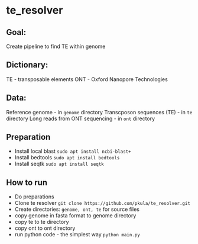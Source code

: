 # te_resolver

## Goal:
Create pipeline to find TE within genome

## Dictionary:
TE - transposable elements
ONT - Oxford Nanopore Technologies

## Data:
Reference genome - in `genome` directory
Transcposon sequences (TE) - in `te` directory
Long reads from ONT sequencing - in `ont` directory

## Preparation
* Install local blast `sudo apt install ncbi-blast+`
* Install bedtools `sudo apt install bedtools`
* Install seqtk `sudo apt install seqtk`

## How to run
* Do preparations
* Clone te resolver `git clone https://github.com/pkula/te_resolver.git`
* Create directories: `genome, ont, te` for source files
* copy genome in fasta format to genome directory
* copy te to te directory
* copy ont to ont directory
* run python code - the simplest way `python main.py`
